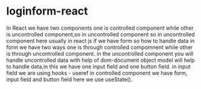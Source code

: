 # loginform-react
In React we have two components one is controlled component while other is uncontrolled component,so in uncontrolled component 
so in uncontrolled component here usually in react js if we have form so how to handle data in form we have two ways one is through controlled compomnent while other is through uncontrolled component. in the uncontrolled component you will handle uncontrolled data with help of dom-document object model will help to handle data,in this we have one input field and one button field. in input field we are using hooks - useref
in controlled component we have form, input field and button field  here we use useState(). 

